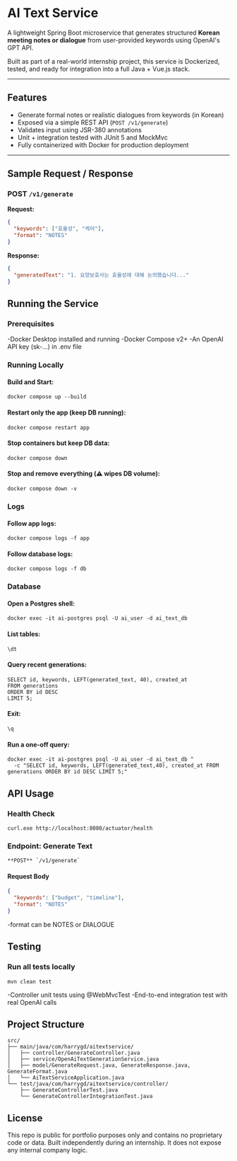 #  AI Text Service

A lightweight Spring Boot microservice that generates structured **Korean meeting notes or dialogue** from user-provided keywords using OpenAI's GPT API.

Built as part of a real-world internship project, this service is Dockerized, tested, and ready for integration into a full Java + Vue.js stack.

---

##  Features

-  Generate formal notes or realistic dialogues from keywords (in Korean)
-  Exposed via a simple REST API (`POST /v1/generate`)
-  Validates input using JSR-380 annotations
-  Unit + integration tested with JUnit 5 and MockMvc
-  Fully containerized with Docker for production deployment

---

##  Sample Request / Response

###  POST `/v1/generate`

**Request:**
```json
{
  "keywords": ["효율성", "케어"],
  "format": "NOTES"
}

```
**Response:**
```json
{
  "generatedText": "1. 요양보호사는 효율성에 대해 논의했습니다..."
}

```
## Running the Service
### Prerequisites

-Docker Desktop installed and running
-Docker Compose v2+
-An OpenAI API key (sk-...) in .env file

### Running Locally 
#### Build and Start:
```
docker compose up --build
```
#### Restart only the app (keep DB running):
```
docker compose restart app
```
#### Stop containers but keep DB data:
```
docker compose down
```
#### Stop and remove everything (⚠️ wipes DB volume):
```
docker compose down -v
```

### Logs

#### Follow app logs:
```
docker compose logs -f app
```

#### Follow database logs:
```
docker compose logs -f db
```

### Database

#### Open a Postgres shell:
```
docker exec -it ai-postgres psql -U ai_user -d ai_text_db
```

#### List tables:
```
\dt
```

#### Query recent generations:
```
SELECT id, keywords, LEFT(generated_text, 40), created_at
FROM generations
ORDER BY id DESC
LIMIT 5;
```

#### Exit:
```
\q
```

#### Run a one-off query:
```
docker exec -it ai-postgres psql -U ai_user -d ai_text_db ^
  -c "SELECT id, keywords, LEFT(generated_text,40), created_at FROM generations ORDER BY id DESC LIMIT 5;"
```


## API Usage
### Health Check
```
curl.exe http://localhost:8080/actuator/health
```

### Endpoint: Generate Text
```
**POST** `/v1/generate`
```
#### Request Body
```json
{
  "keywords": ["budget", "timeline"],
  "format": "NOTES"
}

```
-format can be NOTES or DIALOGUE

## Testing
### Run all tests locally
```
mvn clean test
```
-Controller unit tests using @WebMvcTest
-End-to-end integration test with real OpenAI calls

## Project Structure
```
src/
├── main/java/com/harrygd/aitextservice/
│   ├── controller/GenerateController.java
│   ├── service/OpenAiTextGenerationService.java
│   ├── model/GenerateRequest.java, GenerateResponse.java, GenerateFormat.java
│   └── AiTextServiceApplication.java
└── test/java/com/harrygd/aitextservice/controller/
    ├── GenerateControllerTest.java
    └── GenerateControllerIntegrationTest.java
```

## License
This repo is public for portfolio purposes only and contains no proprietary code or data.
Built independently during an internship. It does not expose any internal company logic.
